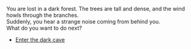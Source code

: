 You are lost in a dark forest. The trees are tall and dense, and the wind howls through the branches.  
Suddenly, you hear a strange noise coming from behind you.  
What do you want to do next?

- [Enter the dark cave](dark-cave.md)
